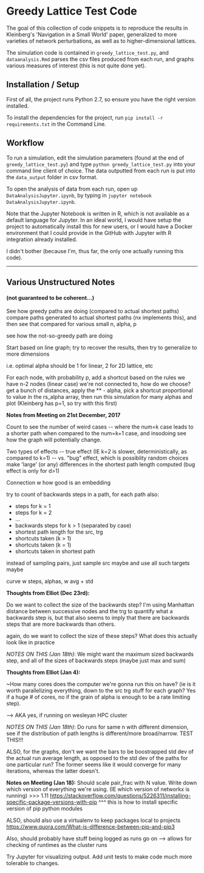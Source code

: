# Greedy Lattice Test Code

The goal of this collection of code snippets is to reproduce the results in
Kleinberg's 'Navigation in a Small World' paper, generalized to more varieties
of network perturbations, as well as to higher-dimensional lattices.

The simulation code is contained in `greedy_lattice_test.py`, and `dataanalysis.Rmd`
parses the csv files produced from each run, and graphs various measures of
interest (this is not quite done yet).

## Installation / Setup

First of all, the project runs Python 2.7, so ensure you have the right version
installed.

To install the dependencies for the project, run `pip install -r requirements.txt`
in the Command Line.

## Workflow

To run a simulation, edit the simulation parameters (found at the end of
`greedy_lattice_test.py`) and type `python greedy_lattice_test.py` into
your command line client of choice. The data outputted from each run is
put into the `data_output` folder in csv format.

To open the analysis of data from each run, open up `DataAnalysisJupyter.ipynb`,
by typing in `jupyter notebook DataAnalysisJupyter.ipynb`.

Note that the Jupyter Notebook is written in R, which is not available as a
default language for Jupyter. In an ideal world, I would have setup the project
to automatically install this for new users, or I would have a Docker environment
that I could provide in the GitHub with Jupyter with R integration already installed.

I didn't bother (because I'm, thus far, the only one actually running this code).

---

## Various Unstructured Notes
#### (not guaranteed to be coherent...)

See how greedy paths are doing (compared to actual shortest paths)
compare paths generated to actual shortest paths (nx implements this),
and then see that compared for various small n, alpha, p

see how the not-so-greedy path are doing

Start based on line graph; try to recover the results,
then try to generalize to more dimensions

i.e. optimal alpha should be 1 for linear,
                             2 for 2D lattice, etc

For each node, with probability p, add a shortcut based on the rules
we have n-2 nodes (linear case) we're not connected to, how do we choose?
get a bunch of distances, apply the ** - alpha, pick a shortcut proportional
to value in the rs_alpha array, then run this simulation for many alphas
and plot (Kleinberg has p=1, so try with this first)

**Notes from Meeting on 21st December, 2017**

Count to see the number of weird cases -- where the num=k case leads to a
shorter path when compared to the num=k+1 case, and insodoing see how the
graph will potentially change.

Two types of effects -- true effect (IE k=2 is slower, deterministically,
as compared to k=1) -- vs. "bug" effect, which is possiblity random choices
make 'large' (or any) differences in the shortest path length computed
(bug effect is only for d>1)

Connection w how good is an embedding

try to count of backwards steps in a path, for each path
also:   

* steps for k = 1
* steps for k = 2
* ...
* backwards steps for k > 1 (separated by case)
* shortest path length for the src, trg
* shortcuts taken (k > 1)
* shortcuts taken (k = 1)
* shortcuts taken in shortest path

instead of sampling pairs, just sample src maybe and use all such
targets maybe

curve w steps, alphas, w avg + std

**Thoughts from Elliot (Dec 23rd):**

Do we want to collect the size of the backwards step?
I'm using Manhattan distance between successive nodes and the trg
to quantify what a backwards step is, but that also seems to imply
that there are backwards steps that are more backwards than others.

again, do we want to collect the size of these steps? What does this
actually look like in practice

*NOTES ON THIS (Jan 18th)*: We might want the maximum sized backwards step,
and all of the sizes of backwards steps (maybe just max and sum)

**Thoughts from Elliot (Jan 4):**

~How many cores does the computer we're gonna run this on have?
(ie is it worth parallelizing everything, down to the src trg stuff for each
 graph? Yes if a huge # of cores, no if the grain of alpha is enough to be a
 rate limiting step).

 --> AKA yes, if running on wesleyan HPC cluster

*NOTES ON THIS (Jan 18th)*: Do runs for same n with different dimension,
see if the distribution of path lengths is different/more broad/narrow.
TEST THIS!!!

 ALSO, for the graphs, don't we want the bars to be boostrapped std dev of the
 actual run average length, as opposed to the std dev of the paths for one particular run?
 The former seems like it would converge for many iterations, whereas the latter doesn't.

 **Notes on Meeting (Jan 18):**
 Should scale pair_frac with N value.
 Write down which version of everything we're using.
 (IE which version of networkx is running) >>> 1.11
 https://stackoverflow.com/questions/5226311/installing-specific-package-versions-with-pip
 ^^^ this is how to  install specific version of pip python modules

 ALSO, should also use a virtualenv to keep packages local to projects
 https://www.quora.com/What-is-difference-between-pip-and-pip3

 Also, should probably have stuff being logged as runs go on -->
 allows for checking of runtimes as the cluster runs

 Try Jupyter for visualizing output. Add unit tests to make code much more
 tolerable to changes.
